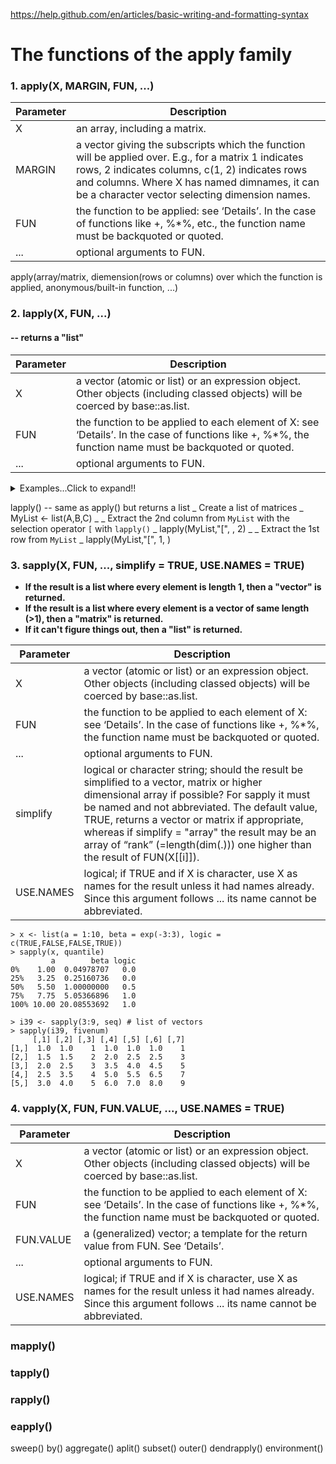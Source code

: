 https://help.github.com/en/articles/basic-writing-and-formatting-syntax
# The functions of the apply family

### 1. apply(X, MARGIN, FUN, ...)
|Parameter|Description|
|---|---|
|X|an array, including a matrix.|
|MARGIN|a vector giving the subscripts which the function will be applied over. E.g., for a matrix 1 indicates rows, 2 indicates columns, c(1, 2) indicates rows and columns. Where X has named dimnames, it can be a character vector selecting dimension names.|
|FUN|the function to be applied: see ‘Details’. In the case of functions like +, %*%, etc., the function name must be backquoted or quoted.|
|...|optional arguments to FUN.|

apply(array/matrix, diemension(rows or columns) over which the function is applied, anonymous/built-in function, ...)







### 2. lapply(X, FUN, ...)
#### -- returns a "list"
|Parameter|Description|
|---|---|
|X|a vector (atomic or list) or an expression object. Other objects (including classed objects) will be coerced by base::as.list.|
|FUN|the function to be applied to each element of X: see ‘Details’. In the case of functions like +, %*%, the function name must be backquoted or quoted.|
|...|optional arguments to FUN.|
<details>
  <summary>Examples...Click to expand!!</summary>

    > x <- 1:4
    > lapply(x, runif)
    [[1]]
    [1] 0.2511177
    
    [[2]]
    [1] 0.2150691 0.6094760
    
    [[3]]
    [1] 0.3834446 0.7552710 0.3797362
    
    [[4]]
    [1] 0.7949721 0.9056911 0.9840262 0.5879480
    
    > lapply(x, runif, min=100, max=200)
    [[1]]
    [1] 100.9464
    
    [[2]]
    [1] 132.0792 155.9457
    
    [[3]]
    [1] 151.4918 108.9712 168.3251
    
    [[4]]
    [1] 170.9972 180.0232 194.4078 118.6646
    
    > # Anonymous function
    > x <- list(a=matrix(1:4,2,2), b=matrix(1:6,3,2))
    > x
    $a
         [,1] [,2]
    [1,]    1    3
    [2,]    2    4
    
    $b
         [,1] [,2]
    [1,]    1    4
    [2,]    2    5
    [3,]    3    6
    
    > # Select the first column
    > lapply(x, function(elt) elt[,1])
    $a
    [1] 1 2
    
    $b
    [1] 1 2 3
    
    # Advanced examples
    > x <- list(a = 1:10, beta = exp(-3:3), logic = c(TRUE,FALSE,FALSE,TRUE))
    > lapply(x, runif)
    $a
     [1] 0.32122467 0.06019516 0.04345645 0.05505382 0.62554280 0.96447029 0.82730287 0.31502824 0.21302545 0.73249612
     
    $beta
    [1] 0.49924102 0.72977197 0.08033604 0.43553048 0.23658045 0.79156780 0.25868432
     
    $logic
    [1] 0.9859838 0.7568737 0.9797782 0.2189478
    
    > # compute the list mean for each list element
    > lapply(x, mean)
    $a
    [1] 5.5
    
    $beta
    [1] 4.535125
    
    $logic
    [1] 0.5
    
    > # median and quartiles for each list element
    > lapply(x, quantile, probs = 1:3/4)
    $a
     25%  50%  75% 
    3.25 5.50 7.75 
    
    $beta
          25%       50%       75% 
    0.2516074 1.0000000 5.0536690 
    
    $logic
    25% 50% 75% 
    0.0 0.5 1.0
</details>

lapply() -- same as apply() but returns a list
    _ Create a list of matrices
    _ MyList <- list(A,B,C)
    _ 
    _ Extract the 2nd column from `MyList` with the selection operator `[` with `lapply()`
    _ lapply(MyList,"[", , 2)
    _
    _ Extract the 1st row from `MyList`
    _ lapply(MyList,"[", 1, )

### 3. sapply(X, FUN, ..., simplify = TRUE, USE.NAMES = TRUE)
- **If the result is a list where every element is length 1, then a "vector" is returned.**
- **If the result is a list where every element is a vector of same length (>1), then a "matrix" is returned.**
- **If it can't figure things out, then a "list" is returned.**

|Parameter|Description|
|---|---|
|X|a vector (atomic or list) or an expression object. Other objects (including classed objects) will be coerced by base::as.list.|
|FUN|the function to be applied to each element of X: see ‘Details’. In the case of functions like +, %*%, the function name must be backquoted or quoted.|
|...|optional arguments to FUN.|
|simplify|logical or character string; should the result be simplified to a vector, matrix or higher dimensional array if possible? For sapply it must be named and not abbreviated. The default value, TRUE, returns a vector or matrix if appropriate, whereas if simplify = "array" the result may be an array of “rank” (=length(dim(.))) one higher than the result of FUN(X[[i]]).|
|USE.NAMES|logical; if TRUE and if X is character, use X as names for the result unless it had names already. Since this argument follows ... its name cannot be abbreviated.|
    > x <- list(a = 1:10, beta = exp(-3:3), logic = c(TRUE,FALSE,FALSE,TRUE))
    > sapply(x, quantile)
             a        beta logic
    0%    1.00  0.04978707   0.0
    25%   3.25  0.25160736   0.0
    50%   5.50  1.00000000   0.5
    75%   7.75  5.05366896   1.0
    100% 10.00 20.08553692   1.0
    
    > i39 <- sapply(3:9, seq) # list of vectors
    > sapply(i39, fivenum)
         [,1] [,2] [,3] [,4] [,5] [,6] [,7]
    [1,]  1.0  1.0    1  1.0  1.0  1.0    1
    [2,]  1.5  1.5    2  2.0  2.5  2.5    3
    [3,]  2.0  2.5    3  3.5  4.0  4.5    5
    [4,]  2.5  3.5    4  5.0  5.5  6.5    7
    [5,]  3.0  4.0    5  6.0  7.0  8.0    9

### 4. vapply(X, FUN, FUN.VALUE, ..., USE.NAMES = TRUE)
|Parameter|Description|
|---|---|
|X|a vector (atomic or list) or an expression object. Other objects (including classed objects) will be coerced by base::as.list.|
|FUN|the function to be applied to each element of X: see ‘Details’. In the case of functions like +, %*%, the function name must be backquoted or quoted.|
|FUN.VALUE|a (generalized) vector; a template for the return value from FUN. See ‘Details’.|
|...|optional arguments to FUN.|
|USE.NAMES|logical; if TRUE and if X is character, use X as names for the result unless it had names already. Since this argument follows ... its name cannot be abbreviated.|

### mapply()

### tapply()

### rapply()

### eapply()

sweep() by() aggregate() aplit() subset() outer() dendrapply() environment()
